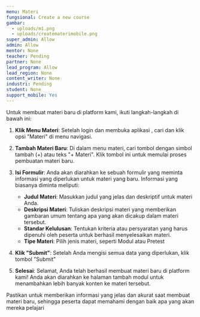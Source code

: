 ```yaml
---
menu: Materi
fungsional: Create a new course
gambar:
  - uploads/m1.png
  - uploads/creatematerimobile.png
super_admin: Allow
admin: Allow
mentor: None
teacher: Pending
partner: None
lead_program: Allow
lead_region: None
content_writer: None
industri: Pending
student: None
support_mobile: Yes
---
```

Untuk membuat materi baru di platform kami, ikuti langkah-langkah di bawah ini:

1. **Klik Menu Materi**: Setelah l﻿ogin dan membuka aplikasi , cari dan klik opsi "Materi" di menu navigasi.
2. **Tambah Materi Baru**: Di dalam menu materi, cari tombol dengan simbol tambah (+) atau teks "+ Materi". Klik tombol ini untuk memulai proses pembuatan materi baru.
3. **Isi Formulir**: Anda akan diarahkan ke sebuah formulir yang meminta informasi yang diperlukan untuk materi yang baru. Informasi yang biasanya diminta meliputi:

   * **Judul Materi**: Masukkan judul yang jelas dan deskriptif untuk materi Anda.
   * **Deskripsi Materi**: Tuliskan deskripsi materi yang memberikan gambaran umum tentang apa yang akan dicakup dalam materi tersebut.
   * **Standar Kelulusan**: Tentukan kriteria atau persyaratan yang harus dipenuhi oleh peserta untuk berhasil menyelesaikan materi.
   * **Tipe Materi**: Pilih jenis materi, seperti Modul atau Pretest
4. **Klik "Submit"**: Setelah Anda mengisi semua data yang diperlukan, klik tombol "Submit" 
5. **Selesai**: Selamat, Anda telah berhasil membuat materi baru di platform kami! Anda  akan diarahkan ke halaman tambah modul untuk menambahkan lebih banyak konten ke materi tersebut.

Pastikan untuk memberikan informasi yang jelas dan akurat saat membuat materi baru, sehingga peserta dapat memahami dengan baik apa yang akan mereka pelajari